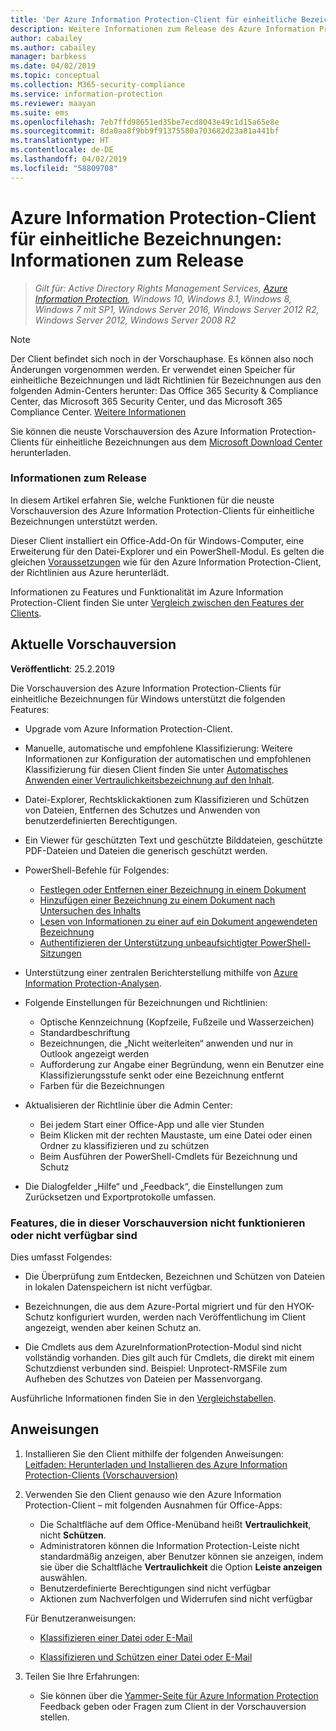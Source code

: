 ```yaml
---
title: 'Der Azure Information Protection-Client für einheitliche Bezeichnungen: Informationen zum Release'
description: Weitere Informationen zum Release des Azure Information Protection-Clients für einheitliche Bezeichnungen für Windows.
author: cabailey
ms.author: cabailey
manager: barbkess
ms.date: 04/02/2019
ms.topic: conceptual
ms.collection: M365-security-compliance
ms.service: information-protection
ms.reviewer: maayan
ms.suite: ems
ms.openlocfilehash: 7eb7ffd98651ed35be7ecd8043e49c1d15a65e8e
ms.sourcegitcommit: 8da0aa8f9bb9f91375580a703682d23a81a441bf
ms.translationtype: HT
ms.contentlocale: de-DE
ms.lasthandoff: 04/02/2019
ms.locfileid: "58809708"
---
```

# <a name="azure-information-protection-unified-labeling-client-version-release-information"></a>Azure Information Protection-Client für einheitliche Bezeichnungen: Informationen zum Release

>*Gilt für: Active Directory Rights Management Services, [Azure Information Protection](https://azure.microsoft.com/pricing/details/information-protection), Windows 10, Windows 8.1, Windows 8, Windows 7 mit SP1, Windows Server 2016, Windows Server 2012 R2, Windows Server 2012, Windows Server 2008 R2*

> [!NOTE]
> Der Client befindet sich noch in der Vorschauphase. Es können also noch Änderungen vorgenommen werden. Er verwendet einen Speicher für einheitliche Bezeichnungen und lädt Richtlinien für Bezeichnungen aus den folgenden Admin-Centers herunter: Das Office 365 Security & Compliance Center, das Microsoft 365 Security Center, und das Microsoft 365 Compliance Center. [Weitere Informationen](/Office365/SecurityCompliance/sensitivity-labels)

Sie können die neuste Vorschauversion des Azure Information Protection-Clients für einheitliche Bezeichnungen aus dem [Microsoft Download Center](https://www.microsoft.com/en-us/download/details.aspx?id=57440) herunterladen.

### <a name="release-information"></a>Informationen zum Release

In diesem Artikel erfahren Sie, welche Funktionen für die neuste Vorschauversion des Azure Information Protection-Clients für einheitliche Bezeichnungen unterstützt werden.

Dieser Client installiert ein Office-Add-On für Windows-Computer, eine Erweiterung für den Datei-Explorer und ein PowerShell-Modul. Es gelten die gleichen [Voraussetzungen](../requirements.md) wie für den Azure Information Protection-Client, der Richtlinien aus Azure herunterlädt.

Informationen zu Features und Funktionalität im Azure Information Protection-Client finden Sie unter [Vergleich zwischen den Features der Clients](use-client.md#feature-comparisons-for-the-clients).

## <a name="current-preview-version"></a>Aktuelle Vorschauversion

**Veröffentlicht**: 25.2.2019

Die Vorschauversion des Azure Information Protection-Clients für einheitliche Bezeichnungen für Windows unterstützt die folgenden Features: 

- Upgrade vom Azure Information Protection-Client.

- Manuelle, automatische und empfohlene Klassifizierung: Weitere Informationen zur Konfiguration der automatischen und empfohlenen Klassifizierung für diesen Client finden Sie unter [Automatisches Anwenden einer Vertraulichkeitsbezeichnung auf den Inhalt](/Office365/SecurityCompliance/apply_sensitivity_label_automatically).

- Datei-Explorer, Rechtsklickaktionen zum Klassifizieren und Schützen von Dateien, Entfernen des Schutzes und Anwenden von benutzerdefinierten Berechtigungen.

- Ein Viewer für geschützten Text und geschützte Bilddateien, geschützte PDF-Dateien und Dateien die generisch geschützt werden.

- PowerShell-Befehle für Folgendes:
    - [Festlegen oder Entfernen einer Bezeichnung in einem Dokument](/powershell/module/azureinformationprotection/set-aipfilelabel)
    - [Hinzufügen einer Bezeichnung zu einem Dokument nach Untersuchen des Inhalts](/powershell/module/azureinformationprotection/set-aipfileclassification)
    - [Lesen von Informationen zu einer auf ein Dokument angewendeten Bezeichnung](/powershell/module/azureinformationprotection/get-aipfilestatus)
    - [Authentifizieren der Unterstützung unbeaufsichtigter PowerShell-Sitzungen](/powershell/module/azureinformationprotection/set-aipauthentication)

- Unterstützung einer zentralen Berichterstellung mithilfe von [Azure Information Protection-Analysen](../reports-aip.md).

- Folgende Einstellungen für Bezeichnungen und Richtlinien:
    - Optische Kennzeichnung (Kopfzeile, Fußzeile und Wasserzeichen)
    - Standardbeschriftung
    - Bezeichnungen, die „Nicht weiterleiten“ anwenden und nur in Outlook angezeigt werden
    - Aufforderung zur Angabe einer Begründung, wenn ein Benutzer eine Klassifizierungsstufe senkt oder eine Bezeichnung entfernt
    - Farben für die Bezeichnungen

- Aktualisieren der Richtlinie über die Admin Center:
    - Bei jedem Start einer Office-App und alle vier Stunden
    - Beim Klicken mit der rechten Maustaste, um eine Datei oder einen Ordner zu klassifizieren und zu schützen
    - Beim Ausführen der PowerShell-Cmdlets für Bezeichnung und Schutz

- Die Dialogfelder „Hilfe“ und „Feedback“, die Einstellungen zum Zurücksetzen und Exportprotokolle umfassen.

### <a name="features-that-do-not-work-in-this-preview-version-or-are-not-available"></a>Features, die in dieser Vorschauversion nicht funktionieren oder nicht verfügbar sind

Dies umfasst Folgendes:

- Die Überprüfung zum Entdecken, Bezeichnen und Schützen von Dateien in lokalen Datenspeichern ist nicht verfügbar.

- Bezeichnungen, die aus dem Azure-Portal migriert und für den HYOK-Schutz konfiguriert wurden, werden nach Veröffentlichung im Client angezeigt, wenden aber keinen Schutz an.

- Die Cmdlets aus dem AzureInformationProtection-Modul sind nicht vollständig vorhanden. Dies gilt auch für Cmdlets, die direkt mit einem Schutzdienst verbunden sind. Beispiel: Unprotect-RMSFile zum Aufheben des Schutzes von Dateien per Massenvorgang.

Ausführliche Informationen finden Sie in den [Vergleichstabellen](use-client.md#feature-comparisons-for-the-clients).

## <a name="instructions"></a>Anweisungen

1. Installieren Sie den Client mithilfe der folgenden Anweisungen: [Leitfaden: Herunterladen und Installieren des Azure Information Protection-Clients (Vorschauversion)](install-unifiedlabelingclient-app.md) 

2. Verwenden Sie den Client genauso wie den Azure Information Protection-Client – mit folgenden Ausnahmen für Office-Apps:
    - Die Schaltfläche auf dem Office-Menüband heißt **Vertraulichkeit**, nicht **Schützen**.
    - Administratoren können die Information Protection-Leiste nicht standardmäßig anzeigen, aber Benutzer können sie anzeigen, indem sie über die Schaltfläche **Vertraulichkeit** die Option **Leiste anzeigen** auswählen. 
    - Benutzerdefinierte Berechtigungen sind nicht verfügbar
    - Aktionen zum Nachverfolgen und Widerrufen sind nicht verfügbar
    
    Für Benutzeranweisungen:
    
    - [Klassifizieren einer Datei oder E-Mail](client-classify.md) 
    
    - [Klassifizieren und Schützen einer Datei oder E-Mail](client-classify-protect.md)

3. Teilen Sie Ihre Erfahrungen: 
    
    - Sie können über die [Yammer-Seite für Azure Information Protection](https://www.yammer.com/AskIPTeam) Feedback geben oder Fragen zum Client in der Vorschauversion stellen.
